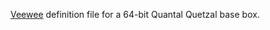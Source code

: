 [Veewee](https://github.com/jedi4ever/veewee) definition file for a 64-bit Quantal Quetzal base box.
